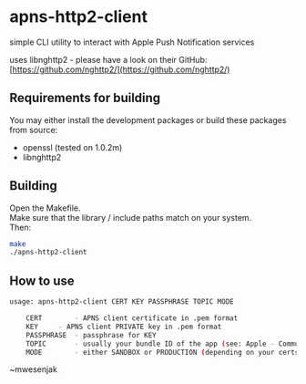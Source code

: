 # apns-http2-client
simple CLI utility to interact with Apple Push Notification services

uses libnghttp2 - please have a look on their GitHub: [https://github.com/nghttp2/](https://github.com/nghttp2/)

## Requirements for building
You may either install the development packages or build these packages from source:

- openssl (tested on 1.0.2m)
- libnghttp2

## Building

Open the Makefile.  
Make sure that the library / include paths match on your system.  
Then:
  
~~~sh
make
./apns-http2-client
~~~

## How to use

~~~sh
usage: apns-http2-client CERT KEY PASSPHRASE TOPIC MODE

	CERT 		- APNS client certificate in .pem format
	KEY		- APNS client PRIVATE key in .pem format
	PASSPHRASE	- passphrase for KEY
	TOPIC		- usually your bundle ID of the app (see: Apple - Communicating with APNs)
	MODE		- either SANDBOX or PRODUCTION (depending on your certs)
~~~

~mwesenjak